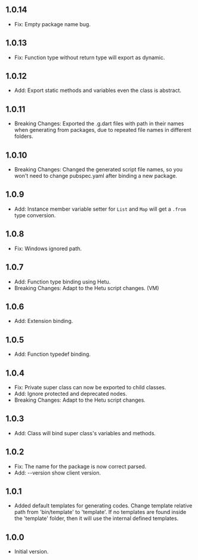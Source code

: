 ## 1.0.14
- Fix: Empty package name bug.

## 1.0.13
- Fix: Function type without return type will export as dynamic.

## 1.0.12
- Add: Export static methods and variables even the class is abstract.

## 1.0.11
- Breaking Changes: Exported the .g.dart files with path in their names when generating from packages, due to repeated file names in different folders.

## 1.0.10
- Breaking Changes: Changed the generated script file names, so you won't need to change pubspec.yaml after binding a new package.

## 1.0.9
- Add: Instance member variable setter for `List` and `Map`  will get a `.from` type conversion. 

## 1.0.8
- Fix: Windows ignored path. 

## 1.0.7
- Add: Function type binding using Hetu.
- Breaking Changes: Adapt to the Hetu script changes. (VM)

## 1.0.6
- Add: Extension binding.

## 1.0.5
- Add: Function typedef binding.

## 1.0.4

- Fix: Private super class can now be exported to child classes.
- Add: Ignore protected and deprecated nodes. 
- Breaking Changes: Adapt to the Hetu script changes.    

## 1.0.3

- Add: Class will bind super class's variables and methods.

## 1.0.2

- Fix: The name for the package is now correct parsed.
- Add: --version show client version.

## 1.0.1

- Added default templates for generating codes. Change template relative path from 'bin/template' to 'template'. If no templates are found inside the 'template' folder, then it will use the internal defined templates.

## 1.0.0

- Initial version.
